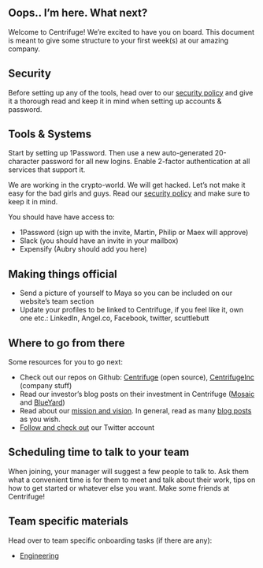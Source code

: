 ## Oops.. I’m here. What next?
Welcome to Centrifuge! We’re excited to have you on board. This document is meant to give some structure to 
your first week(s) at our amazing company.

## Security
Before setting up any of the tools, head over to our [security policy](../security/README.md) and give it a 
thorough read and keep it in mind when setting up accounts & password.

## Tools & Systems
Start by setting up 1Password. Then use a new auto-generated 20-character password for all new logins. Enable 
2-factor authentication at all services that support it.

We are working in the crypto-world. We will get hacked. Let’s not make it easy for the bad girls and guys. 
Read our [security policy](../it/security.md) and make sure to keep it in mind.

You should have have access to:
* 1Password (sign up with the invite, Martin, Philip or Maex will approve)
* Slack (you should have an invite in your mailbox)
* Expensify (Aubry should add you here)

## Making things official
* Send a picture of yourself to Maya so you can be included on our website’s team section 
* Update your profiles to be linked to Centrifuge, if you feel like it, own one etc.: LinkedIn, Angel.co, Facebook, twitter, scuttlebutt

## Where to go from there
Some resources for you to go next:
* Check out our repos on Github: [Centrifuge](https://github.com/centrifuge/) (open source), [CentrifugeInc](https://github.com/CentrifugeInc/) (company stuff)
* Read our investor’s blog posts on their investment in Centrifuge ([Mosaic](http://www.mosaicventures.com/mosaicblog/2018/3/5/why-we-invested-in-centrifuge-and-a-short-love-letter-to-crypto-in-berlin-) 
  and [BlueYard](https://medium.com/@BlueYard/centrifuge-1fcf8e8e76cd))
* Read about our [mission and vision](https://medium.com/centrifuge/finding-a-mission-to-drive-the-vision-529e38e343a). 
  In general, read as many [blog posts](https://medium.com/centrifuge) as you wish.
* [Follow and check out](https://twitter.com/centrifuge) our Twitter account

## Scheduling time to talk to your team
When joining, your manager will suggest a few people to talk to. Ask them what a convenient time is for them to meet and talk about their work, tips on how to get started or whatever else you want. Make some friends at Centrifuge!


## Team specific materials
Head over to team specific onboarding tasks (if there are any):
* [Engineering](engineering.md)
